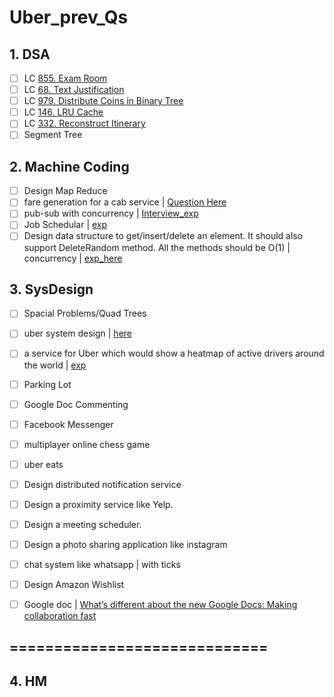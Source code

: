 # Uber\_prev\_Qs

## 1. DSA

* [ ] LC [855. Exam Room](https://leetcode.com/problems/exam-room/)
* [ ] LC [68. Text Justification](https://leetcode.com/problems/text-justification/)
* [ ] LC [979. Distribute Coins in Binary Tree](https://leetcode.com/problems/distribute-coins-in-binary-tree/)
* [ ] LC [146. LRU Cache](https://leetcode.com/problems/lru-cache/)
* [ ] LC [332. Reconstruct Itinerary](https://leetcode.com/problems/reconstruct-itinerary/)
* [ ] Segment Tree

## 2. Machine Coding

* [ ] Design Map Reduce
* [ ] fare generation for a cab service | [Question Here](https://leetcode.com/discuss/interview-experience/682096/Uber-or-SE-2-or-Hyderabad)
* [ ] pub-sub with concurrency | [Interview\_exp](https://leetcode.com/discuss/interview-experience/1453593/Uber-or-L4-or-SDE-II-or-Bangalore)
* [ ] Job Schedular | [exp](https://leetcode.com/discuss/interview-experience/951674/Uber-or-L4-or-Banglore-or-Oct-Nov-2020-Reject)
* [ ] Design data structure to get/insert/delete an element. It should also support DeleteRandom method. All the methods should be O(1) | concurrency | [exp\_here](https://leetcode.com/discuss/interview-experience/469588/Uber-Onsite-or-L5-or-Dec-2019-or-SF-or-Reject)

## 3. SysDesign

* [ ] Spacial Problems/Quad Trees
* [ ] uber system design | [here](https://leetcode.com/discuss/interview-question/1490926/Uber-System-Design)
* [ ] a service for Uber which would show a heatmap of active drivers around the world | [exp](https://leetcode.com/discuss/interview-experience/951674/Uber-or-L4-or-Banglore-or-Oct-Nov-2020-Reject)
* [ ] Parking Lot
* [ ] Google Doc Commenting
* [ ] Facebook Messenger
* [ ] multiplayer online chess game
* [ ] uber eats
* [ ] Design distributed notification service
* [ ] Design a proximity service like Yelp.
* [ ] Design a meeting scheduler.
* [ ] Design a photo sharing application like instagram
* [ ] chat system like whatsapp | with ticks
* [ ] Design Amazon Wishlist
* [ ] Google doc | [What’s different about the new Google Docs: Making collaboration fast](https://drive.googleblog.com/2010/09/whats-different-about-new-google-docs.html)



## =============================

## 4. HM
